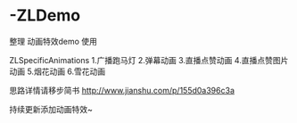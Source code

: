 # -ZLDemo
 整理 动画特效demo 使用


 ZLSpecificAnimations
 1.广播跑马灯
 2.弹幕动画
 3.直播点赞动画
 4.直播点赞图片动画
 5.烟花动画
 6.雪花动画


 思路详情请移步简书 http://www.jianshu.com/p/155d0a396c3a

 持续更新添加动画特效~
